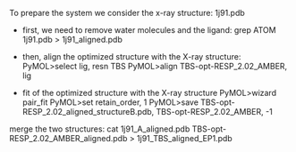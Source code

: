 To prepare the system we consider the x-ray structure: 1j91.pdb

- first, we need to remove water molecules and the ligand: grep ATOM 1j91.pdb > 1j91_aligned.pdb

- then, align the optimized structure with the X-ray structure:
PyMOL>select lig, resn TBS
PyMOL>align TBS-opt-RESP_2.02_AMBER, lig

- fit of the optimized structure with the X-ray structure
PyMOL>wizard pair_fit 
PyMOL>set retain_order, 1
PyMOL>save TBS-opt-RESP_2.02_aligned_structureB.pdb, TBS-opt-RESP_2.02_AMBER, -1

merge the two structures:
cat 1j91_A_aligned.pdb TBS-opt-RESP_2.02_AMBER_aligned.pdb > 1j91_TBS_aligned_EP1.pdb
